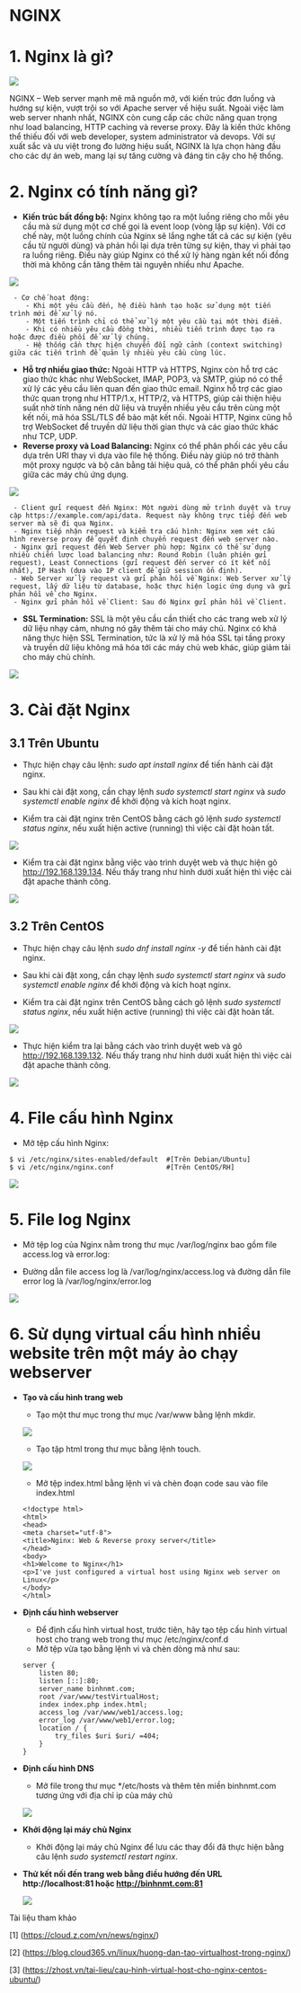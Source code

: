 # NGINX
# 1. Nginx là gì?

![](../imgs/10.png)

NGINX – Web server mạnh mẽ mã nguồn mở, với kiến trúc đơn luồng và hướng sự kiện, vượt trội so với Apache server về hiệu suất. Ngoài việc làm web server nhanh nhất, NGINX còn cung cấp các chức năng quan trọng như load balancing, HTTP caching và reverse proxy. Đây là kiến thức không thể thiếu đối với web developer, system administrator và devops. Với sự xuất sắc và ưu việt trong đo lường hiệu suất, NGINX là lựa chọn hàng đầu cho các dự án web, mang lại sự tăng cường và đáng tin cậy cho hệ thống.
# 2. Nginx có tính năng gì?
- **Kiến trúc bất đồng bộ:** Nginx không tạo ra một luồng riêng cho mỗi yêu cầu mà sử dụng một cơ chế gọi là event loop (vòng lặp sự kiện). Với cơ chế này, một luồng chính của Nginx sẽ lắng nghe tất cả các sự kiện (yêu cầu từ người dùng) và phản hồi lại dựa trên từng sự kiện, thay vì phải tạo ra luồng riêng. Điều này giúp Nginx có thể xử lý hàng ngàn kết nối đồng thời mà không cần tăng thêm tài nguyên nhiều như Apache.

![](../imgs/7.png)

     - Cơ chế hoạt động:
        - Khi một yêu cầu đến, hệ điều hành tạo hoặc sử dụng một tiến trình mới để xử lý nó.
        - Một tiến trình chỉ có thể xử lý một yêu cầu tại một thời điểm.
        - Khi có nhiều yêu cầu đồng thời, nhiều tiến trình được tạo ra hoặc được điều phối để xử lý chúng.
        - Hệ thống cần thực hiện chuyển đổi ngữ cảnh (context switching) giữa các tiến trình để quản lý nhiều yêu cầu cùng lúc.
         
- **Hỗ trợ nhiều giao thức:** Ngoài HTTP và HTTPS, Nginx còn hỗ trợ các giao thức khác như WebSocket, IMAP, POP3, và SMTP, giúp nó có thể xử lý các yêu cầu liên quan đến giao thức email. Nginx hỗ trợ các giao thức quan trọng như HTTP/1.x, HTTP/2, và HTTPS, giúp cải thiện hiệu suất nhờ tính năng nén dữ liệu và truyền nhiều yêu cầu trên cùng một kết nối, mã hóa SSL/TLS để bảo mật kết nối. Ngoài HTTP, Nginx cũng hỗ trợ WebSocket để truyền dữ liệu thời gian thực và các giao thức khác như TCP, UDP.
- **Reverse proxy và Load Balancing:** Nginx có thể phân phối các yêu cầu dựa trên URI thay vì dựa vào file hệ thống. Điều này giúp nó trở thành một proxy ngược và bộ cân bằng tải hiệu quả, có thể phân phối yêu cầu giữa các máy chủ ứng dụng.

![](../imgs/8.png)

     - Client gửi request đến Nginx: Một người dùng mở trình duyệt và truy cập https://example.com/api/data. Request này không trực tiếp đến web server mà sẽ đi qua Nginx.
     - Nginx tiếp nhận request và kiểm tra cấu hình: Nginx xem xét cấu hình reverse proxy để quyết định chuyển request đến web server nào.
     - Nginx gửi request đến Web Server phù hợp: Nginx có thể sử dụng nhiều chiến lược load balancing như: Round Robin (luân phiên gửi request), Least Connections (gửi request đến server có ít kết nối nhất), IP Hash (dựa vào IP client để giữ session ổn định).
     - Web Server xử lý request và gửi phản hồi về Nginx: Web Server xử lý request, lấy dữ liệu từ database, hoặc thực hiện logic ứng dụng và gửi phản hồi về cho Nginx.
     - Nginx gửi phản hồi về Client: Sau đó Nginx gửi phản hồi về Client.
     
- **SSL Termination:** SSL là một yêu cầu cần thiết cho các trang web xử lý dữ liệu nhạy cảm, nhưng nó gây thêm tải cho máy chủ. Nginx có khả năng thực hiện SSL Termination, tức là xử lý mã hóa SSL tại tầng proxy và truyền dữ liệu không mã hóa tới các máy chủ web khác, giúp giảm tải cho máy chủ chính.

![](../imgs/9.png)
# 3. Cài đặt Nginx 
## 3.1 Trên Ubuntu
- Thực hiện chạy câu lệnh: *sudo apt install nginx* để tiến hành cài đặt nginx.

- Sau khi cài đặt xong, cần chạy lệnh *sudo systemctl start nginx* và *sudo systemctl enable nginx* để khởi động và kích hoạt nginx.

- Kiểm tra cài đặt nginx trên CentOS bằng cách gõ lệnh *sudo systemctl status nginx*, nếu xuất hiện active (running) thì việc cài đặt hoàn tất.

![](../imgs/17.png)

- Kiểm tra cài đặt nginx bằng việc vào trình duyệt web và thực hiện gõ http://192.168.139.134. Nếu thấy trang như hình dưới xuất hiện thì việc cài đặt apache thành công.

![](../imgs/28.png)
## 3.2 Trên CentOS
- Thực hiện chạy câu lệnh *sudo dnf install nginx -y* để tiến hành cài đặt nginx.

- Sau khi cài đặt xong, cần chạy lệnh *sudo systemctl start nginx* và *sudo systemctl enable nginx* để khởi động và kích hoạt nginx.

- Kiểm tra cài đặt nginx trên CentOS bằng cách gõ lệnh *sudo systemctl status nginx*, nếu xuất hiện active (running) thì việc cài đặt hoàn tất.

![](../imgs/16.png)

- Thực hiện kiểm tra lại bằng cách vào trình duyệt web và gõ http://192.168.139.132. Nếu thấy trang như hình dưới xuất hiện thì việc cài đặt apache thành công.

![](../imgs/28.png)

# 4. File cấu hình Nginx
- Mở tệp cấu hình Nginx:
```
$ vi /etc/nginx/sites-enabled/default  #[Trên Debian/Ubuntu]
$ vi /etc/nginx/nginx.conf             #[Trên CentOS/RH]
```

![](../imgs/18.png)
# 5. File log Nginx
- Mở tệp log của Nginx nằm trong thư mục /var/log/nginx bao gồm file access.log và error.log:

- Đường dẫn file access log là /var/log/nginx/access.log và đường dẫn file error log là /var/log/nginx/error.log

![](../imgs/32.png)
# 6. Sử dụng virtual cấu hình nhiều website trên một máy ảo chạy webserver
- **Tạo và cấu hình trang web**
  - Tạo một thư mục trong thư mục /var/www bằng lệnh mkdir. 

   ![](../imgs/21.png)

  - Tạo tập html trong thư mục bằng lệnh touch.
  
   ![](../imgs/22.png)

  - Mở tệp index.html bằng lệnh vi và chèn đoạn code sau vào file index.html
  
   ```
   <!doctype html>
  <html>
  <head>
  <meta charset="utf-8">
  <title>Nginx: Web & Reverse proxy server</title>
  </head>
   <body>
   <h1>Welcome to Nginx</h1>
   <p>I've just configured a virtual host using Nginx web server on Linux</p>
  </body>
  </html>
    ```

- **Định cấu hình webserver**
   - Để định cấu hình virtual host, trước tiên, hãy tạo tệp cấu hình virtual host cho trang web trong thư mục /etc/nginx/conf.d
   - Mở tệp vừa tạo bằng lệnh vi và chèn dòng mã như sau:
   
   ```
   server {
       listen 80;
       listen [::]:80;
       server_name binhnmt.com;
       root /var/www/testVirtualHost;
       index index.php index.html;
       access_log /var/www/web1/access.log;
       error_log /var/www/web1/error.log;
       location / {
           try_files $uri $uri/ =404;
       }
   }
   ```

- **Định cấu hình DNS**
    - Mở file trong thư mục */etc/hosts và thêm tên miền binhnmt.com tương ứng với địa chỉ ip của máy chủ

   ![](../imgs/29.png)

- **Khởi động lại máy chủ Nginx**
   - Khởi động lại máy chủ Nginx để lưu các thay đổi đã thực hiện bằng câu lệnh *sudo systemctl restart nginx*.

- **Thử kết nối đến trang web bằng điều hướng đến URL http://localhost:81 hoặc http://binhnmt.com:81**

   ![](../imgs/25.png)

Tài liệu tham khảo

[1] (https://cloud.z.com/vn/news/nginx/)

[2] (https://blog.cloud365.vn/linux/huong-dan-tao-virtualhost-trong-nginx/)

[3] (https://zhost.vn/tai-lieu/cau-hinh-virtual-host-cho-nginx-centos-ubuntu/)
